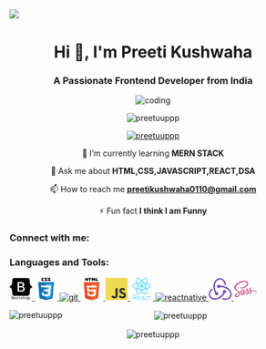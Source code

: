 

<img  src="https://1.bp.blogspot.com/-7A4WynwLsMw/XbBpCXG8fHI/AAAAAAAAMt4/uOa1bpLskYgrwGbllhSu2SDj_Mig8SXJQCLcBGAsYHQ/s1600/2000_600px.gif"/>
<h1 align="center">Hi 👋, I'm Preeti Kushwaha</h1>

<h3 align="center">A Passionate Frontend Developer from India</h3>
<div align="center">
<img  alt="coding" width="400" src="https://vidhi-mody.github.io/img/contribute.gif"/>
</div>

<div align="center">
<p> <img src="https://komarev.com/ghpvc/?username=preetuuppp&label=Profile%20views&color=0e75b6&style=flat" alt="preetuuppp" /> </p>

<p> <a href="https://github.com/ryo-ma/github-profile-trophy"><img src="https://github-profile-trophy.vercel.app/?username=preetuuppp" alt="preetuuppp" /></a> </p>

 🌱 I’m currently learning **MERN STACK**

 💬 Ask me about **HTML,CSS,JAVASCRIPT,REACT,DSA**

📫 How to reach me **preetikushwaha0110@gmail.com**

⚡ Fun fact **I think I am Funny**

<h3 align="left">Connect with me:</h3>
<p align="left">
</p>

<div align="center">
<h3 align="left">Languages and Tools:</h3>
<p align="left"> <a href="https://getbootstrap.com" target="_blank" rel="noreferrer"> <img src="https://raw.githubusercontent.com/devicons/devicon/master/icons/bootstrap/bootstrap-plain-wordmark.svg" alt="bootstrap" width="40" height="40"/> </a> <a href="https://www.w3schools.com/css/" target="_blank" rel="noreferrer"> <img src="https://raw.githubusercontent.com/devicons/devicon/master/icons/css3/css3-original-wordmark.svg" alt="css3" width="40" height="40"/> </a> <a href="https://git-scm.com/" target="_blank" rel="noreferrer"> <img src="https://www.vectorlogo.zone/logos/git-scm/git-scm-icon.svg" alt="git" width="40" height="40"/> </a> <a href="https://www.w3.org/html/" target="_blank" rel="noreferrer"> <img src="https://raw.githubusercontent.com/devicons/devicon/master/icons/html5/html5-original-wordmark.svg" alt="html5" width="40" height="40"/> </a> <a href="https://developer.mozilla.org/en-US/docs/Web/JavaScript" target="_blank" rel="noreferrer"> <img src="https://raw.githubusercontent.com/devicons/devicon/master/icons/javascript/javascript-original.svg" alt="javascript" width="40" height="40"/> </a> <a href="https://reactjs.org/" target="_blank" rel="noreferrer"> <img src="https://raw.githubusercontent.com/devicons/devicon/master/icons/react/react-original-wordmark.svg" alt="react" width="40" height="40"/> </a> <a href="https://reactnative.dev/" target="_blank" rel="noreferrer"> <img src="https://reactnative.dev/img/header_logo.svg" alt="reactnative" width="40" height="40"/> </a> <a href="https://redux.js.org" target="_blank" rel="noreferrer"> <img src="https://raw.githubusercontent.com/devicons/devicon/master/icons/redux/redux-original.svg" alt="redux" width="40" height="40"/> </a> <a href="https://sass-lang.com" target="_blank" rel="noreferrer"> <img src="https://raw.githubusercontent.com/devicons/devicon/master/icons/sass/sass-original.svg" alt="sass" width="40" height="40"/> </a> </p>

<p><img align="left" src="https://github-readme-stats.vercel.app/api/top-langs?username=preetuuppp&show_icons=true&locale=en&layout=compact" alt="preetuuppp" /></p>
</div>
<p>&nbsp;<img align="center" src="https://github-readme-stats.vercel.app/api?username=preetuuppp&show_icons=true&locale=en" alt="preetuuppp" /></p>

<p><img align="center" src="https://github-readme-streak-stats.herokuapp.com/?user=preetuuppp&" alt="preetuuppp" /></p>
</div>
